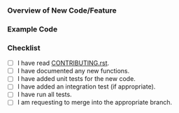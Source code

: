 ### Overview of New Code/Feature


### Example Code


### Checklist

- [ ] I have read [CONTRIBUTING.rst](https://github.com/samirelanduk/{}/blob/master/.github/CONTRIBUTING.rst).
- [ ] I have documented any new functions.
- [ ] I have added unit tests for the new code.
- [ ] I have added an integration test (if appropriate).
- [ ] I have run all tests.
- [ ] I am requesting to merge into the appropriate branch.
